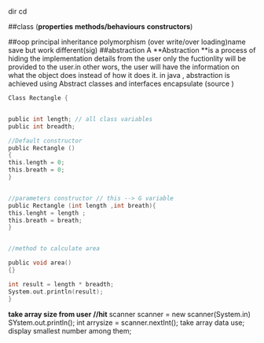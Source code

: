 dir
cd

##class 
	(**properties**
	**methods/behaviours**
	**constructors**)

##oop principal
	inheritance
	polymorphism (over write/over loading)name save but work different(sig)
	##abstraction
	A **Abstraction **is a process of hiding the implementation details from the 
	user only the fuctionlity will be provided to the user.in other wors, the user will have the information on what the object does instead of how it does it. in java , abstraction is achieved using Abstract classes and interfaces
	encapsulate (source )

```c
Class Rectangle {


public int length; // all class variables 
public int breadth;

//Default constructor
public Rectangle ()
{
this.length = 0;
this.breath = 0;
}


//parameters constructor // this --> G variable 
public Rectangle (int length ,int breath){
this.lenght = length ;
this.breath = breath;
}


//method to calculate area

public void area()
{}

int result = length * breadth;
System.out.println(result);
}  
```


**take array size from user**
**//hit**
scanner scanner = new scanner(System.in)
SYstem.out.println();
int arrysize = scanner.nextInt();
take array data use;
display smallest number among them;


